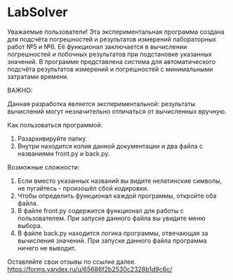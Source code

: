 # LabSolver
 
Уважаемые пользователи!
Эта экспериментальная программа создана для подсчёта погрешностей и результатов измерений лабораторных работ №5 и №6. Её функционал заключается в вычислении погрешностей и побочных результатов при подстановке указанных значений. В программе представлена система для автоматического подсчёта результатов измерений и погрешностей с минимальными затратами времени.

ВАЖНО:

Данная разработка является экспериментальной: результаты вычислений могут незначительно отличаться от вычисленных вручную.

Как пользоваться программой:
1. Разархивируйте папку.
2. Внутри находится копия данной документации и два файла с
названиями front.py и back.py.

Возможные сложности:
1. Если вместо указанных названий вы видите нелатинские символы, не пугайтесь - произошёл сбой кодировки.
2. Чтобы определить функционал каждой программы, откройте оба файла.
3. В файле front.py содержится функционал для работы с пользователем. При запуске данного файла вы увидите меню выбора.
4.  В файле back.py находится логика программы, отвечающая за вычисления значений. При запуске данного файла программа ничего не выводит.

Оставляйте свои отзывы по ссылке далее.
https://forms.yandex.ru/u/65686f2b2530c2328b1d9c6c/
